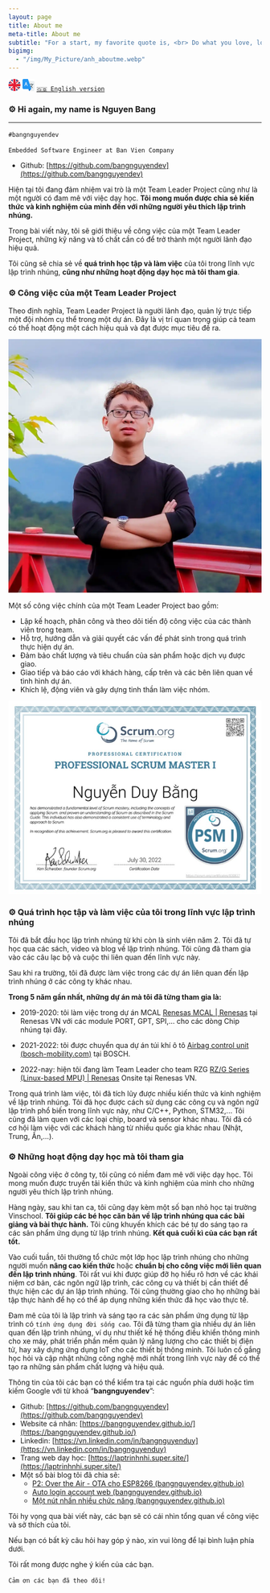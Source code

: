 ```yaml
---
layout: page
title: About me
meta-title: About me
subtitle: "For a start, my favorite quote is, <br> Do what you love, love what you do."
bigimg:
  - "/img/My_Picture/anh_aboutme.webp"
---
```


![🇬🇧 English version](/img/My_Picture/united-kingdom.png) ![🇬🇧 English version](/img/My_Picture/translate.png) [`🇬🇧 English version`](/aboutme)

### ⚙️ Hi again, my name is Nguyen Bang

-------------------------

`#bangnguyendev`

`Embedded Software Engineer at Ban Vien Company`

- Github: [https://github.com/bangnguyendev](https://github.com/bangnguyendev)

Hiện tại tôi đang đảm nhiệm vai trò là một Team Leader Project cũng như là một người có đam mê với việc dạy học. **Tôi mong muốn được chia sẻ kiến thức và kinh nghiệm của mình đến với những người yêu thích lập trình nhúng.**

Trong bài viết này, tôi sẽ giới thiệu về công việc của một Team Leader Project, những kỹ năng và tố chất cần có để trở thành một người lãnh đạo hiệu quả.

Tôi cũng sẽ chia sẻ về **quá trình học tập và làm việc** của tôi trong lĩnh vực lập trình nhúng, **cũng như những hoạt động dạy học mà tôi tham gia**.

### ⚙️ Công việc của một Team Leader Project

Theo định nghĩa, Team Leader Project là người lãnh đạo, quản lý trực tiếp một đội nhóm cụ thể trong một dự án. Đây là vị trí quan trọng giúp cả team có thể hoạt động một cách hiệu quả và đạt được mục tiêu đề ra.

<div class="post-img-post">
    <img src="/resume/avatar_github1.webp">
	<br>
</div>

Một số công việc chính của một Team Leader Project bao gồm:

- Lập kế hoạch, phân công và theo dõi tiến độ công việc của các thành viên trong team.
- Hỗ trợ, hướng dẫn và giải quyết các vấn đề phát sinh trong quá trình thực hiện dự án.
- Đảm bảo chất lượng và tiêu chuẩn của sản phẩm hoặc dịch vụ được giao.
- Giao tiếp và báo cáo với khách hàng, cấp trên và các bên liên quan về tình hình dự án.
- Khích lệ, động viên và gây dựng tinh thần làm việc nhóm.

<div class="post-img-post">
    <img src="/resume/PSM_I.png">
	<br>
</div>

### ⚙️ Quá trình học tập và làm việc của tôi trong lĩnh vực lập trình nhúng

Tôi đã bắt đầu học lập trình nhúng từ khi còn là sinh viên năm 2. Tôi đã tự học qua các sách, video và blog về lập trình nhúng. Tôi cũng đã tham gia vào các câu lạc bộ và cuộc thi liên quan đến lĩnh vực này.

Sau khi ra trường, tôi đã được làm việc trong các dự án liên quan đến lập trình nhúng ở các công ty khác nhau.

**Trong 5 năm gần nhất, những dự án mà tôi đã từng tham gia là:**

- 2019-2020: tôi làm việc trong dự án MCAL [Renesas MCAL \| Renesas](https://www.renesas.com/us/en/software-tool/renesas-mcal) tại Renesas VN với các module PORT, GPT, SPI,… cho các dòng Chip nhúng tại đây.

- 2021-2022: tôi được chuyển qua dự án túi khí ô tô [Airbag control unit (bosch-mobility.com)](https://www.bosch-mobility.com/en/solutions/control-units/airbag-control-unit/) tại BOSCH.

- 2022-nay: hiện tôi đang làm Team Leader cho team RZG [RZ/G Series (Linux-based MPU) \| Renesas](https://www.renesas.com/us/en/products/microcontrollers-microprocessors/rz-mpus/rzg-series) Onsite tại Renesas VN.

Trong quá trình làm việc, tôi đã tích lũy được nhiều kiến thức và kinh nghiệm về lập trình nhúng. Tôi đã học được cách sử dụng các công cụ và ngôn ngữ lập trình phổ biến trong lĩnh vực này, như C/C++, Python, STM32,... Tôi cũng đã làm quen với các loại chip, board và sensor khác nhau. Tôi đã có cơ hội làm việc với các khách hàng từ nhiều quốc gia khác nhau (Nhật, Trung, Ấn,…).

### ⚙️ Những hoạt động dạy học mà tôi tham gia

Ngoài công việc ở công ty, tôi cũng có niềm đam mê với việc dạy học. Tôi mong muốn được truyền tải kiến thức và kinh nghiệm của mình cho những người yêu thích lập trình nhúng.

Hàng ngày, sau khi tan ca, tôi cũng dạy kèm một số bạn nhỏ học tại trường Vinschool. **Tôi giúp các bé học căn bản về lập trình nhúng qua các bài giảng và bài thực hành.** Tôi cũng khuyến khích các bé tự do sáng tạo ra các sản phẩm ứng dụng từ lập trình nhúng. **Kết quả cuối kì của các bạn rất tốt.**

Vào cuối tuần, tôi thường tổ chức một lớp học lập trình nhúng cho những người muốn **nâng cao kiến thức** hoặc **chuẩn bị cho công việc mới liên quan đến lập trình nhúng**. Tôi rất vui khi được giúp đỡ họ hiểu rõ hơn về các khái niệm cơ bản, các ngôn ngữ lập trình, các công cụ và thiết bị cần thiết để thực hiện các dự án lập trình nhúng. Tôi cũng thường giao cho họ những bài tập thực hành để họ có thể áp dụng những kiến thức đã học vào thực tế.

Đam mê của tôi là lập trình và sáng tạo ra các sản phẩm ứng dụng từ lập trình có `tính ứng dụng đời sống cao`. Tôi đã từng tham gia nhiều dự án liên quan đến lập trình nhúng, ví dụ như thiết kế hệ thống điều khiển thông minh cho xe máy, phát triển phần mềm quản lý năng lượng cho các thiết bị điện tử, hay xây dựng ứng dụng IoT cho các thiết bị thông minh. Tôi luôn cố gắng học hỏi và cập nhật những công nghệ mới nhất trong lĩnh vực này để có thể tạo ra những sản phẩm chất lượng và hiệu quả.

Thông tin của tôi các bạn có thể kiểm tra tại các nguồn phía dưới hoặc tìm kiếm Google với từ khoá “**bangnguyendev**”:

- Github: [https://github.com/bangnguyendev](https://github.com/bangnguyendev)
- Website cá nhân: [https://bangnguyendev.github.io/](https://bangnguyendev.github.io/)
- Linkedin: [https://vn.linkedin.com/in/bangnguyenduy](https://vn.linkedin.com/in/bangnguyenduy)
- Trang web dạy học: [https://laptrinhnhi.super.site/](https://laptrinhnhi.super.site/)
- Một số bài blog tôi đã chia sẽ:
  - [P2: Over the Air - OTA cho ESP8266 (bangnguyendev.github.io)](https://bangnguyendev.github.io/2022-11-10-smart-clock-ota-p2/)
  - [Auto login account web (bangnguyendev.github.io)](https://bangnguyendev.github.io/2021-02-17-auto-login-web/)
  - [Một nút nhấn nhiều chức năng (bangnguyendev.github.io)](https://bangnguyendev.github.io/2020-11-12-mot-nut-nhan-nhieu-tinh-nang/)

Tôi hy vọng qua bài viết này, các bạn sẽ có cái nhìn tổng quan về công việc và sở thích của tôi.

Nếu bạn có bất kỳ câu hỏi hay góp ý nào, xin vui lòng để lại bình luận phía dưới.

Tôi rất mong được nghe ý kiến của các bạn.

`Cảm ơn các bạn đã theo dõi!`
